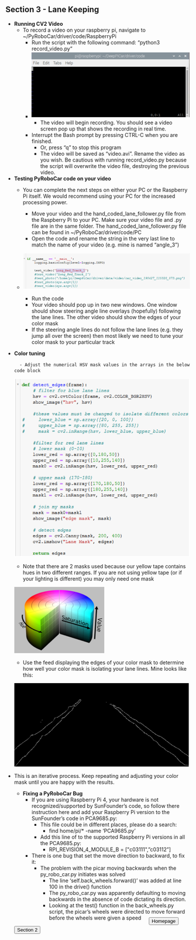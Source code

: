 
## Section 3 - Lane Keeping
  * **Running CV2 Video**
    - To record a video on your raspberry pi, navigate to ~/PyRoboCar/driver/code/RaspberryPi
      - Run the script with the following command: “python3 record_video.py”
      - ![](images/sec3image2.PNG)
        - The video will begin recording.  You should see a video screen pop up that shows the recording in real time.
      - Interrupt the Bash prompt by pressing CTRL-C when you are finished.
        - Or, press “q” to stop this program
        - The video will be saved as “video.avi”.  Rename the video as you wish.  Be cautious with running record_video.py because the script will overwrite the video file, destroying the previous video.
  * **Testing PyRoboCar code on your video**
    - You can complete the next steps on either your PC or the Raspberry Pi itself. We would recommend using your PC for the increased processing power. 
    
	    - Move your video and the hand_coded_lane_follower.py file from the Raspberry Pi to your PC. Make sure your video file and .py file are in the same folder. The hand_coded_lane_follower.py file can be found in ~/PyRoboCar/driver/code/PC
	    - Open the code and rename the string in the very last line to match the name 		of your video (e.g. mine is named “angle_3”)
    - ![](images/sec3image3.PNG)
	    - Run the code
      - Your video should pop up in two new windows.  One window should show steering angle line overlays (hopefully) following the lane lines.  The other video should show the edges of your color mask
      - If the steering angle lines do not follow the lane lines (e.g. they jump all over the screen) then most likely we need to tune your color mask to your particular track
- **Color tuning**

        - Adjust the numerical HSV mask values in the arrays in the below code block
        
  ![](images/sec3image4.PNG)
        
	- Note that there are 2 masks used because our yellow tape contains hues in two different ranges.  If you are not using yellow tape (or if your lighting is different) you may only need one mask
        
  ![](images/sec3image5.PNG)
        
	- Use the feed displaying the edges of your color mask to determine how well your color mask is isolating your lane lines.  Mine looks like this:
        
  ![](images/sec3image6.PNG)
      
- This is an iterative process. Keep repeating and adjusting your color mask until you are happy with the results. 
  * **Fixing a PyRoboCar Bug**
    - If you are using Raspberry Pi 4, your hardware is not recognized/supported by SunFounder’s code, so follow there instruction here and add your Raspberry Pi version to the SunFounder’s code in PCA9685.py:
      -  This file could be in different places, please do a search:
         - find home/pi/* -name ‘PCA9685.py’
       - Add this line of to the supported Raspberry Pi versions in all the PCA9685.py:
         - RPI_REVISION_4_MODULE_B = ["c03111",”c03112”]
    - There is one bug that set the move direction to backward, to fix it:
      - The problem with the picar moving backwards when the py_robo_car.py initiates was solved
        - The line ‘self.back_wheels.forward()’ was added at line 100 in the drive() function
        - The py_robo_car.py was apparently defaulting to moving backwards in the absence of code dictating its direction.
        - Looking at the test() function in the back_wheels.py script, the picar’s wheels were directed to move forward before the wheels were given a speed
  
  <style type="text/css">
#submit {
 background-color: #008080;
 padding: .5em;
 -moz-border-radius: 5px;
 -webkit-border-radius: 5px;
 border-radius: 6px;
 color: #fff;
 align: center;
 font-size: 20px;
 text-decoration: none;
 border: none;
}
#submit:hover {
 border: none;
 background: orange;
 box-shadow: 0px 0px 1px #777;
}
</style>

<form>
<input id='submit' type="BUTTON" value="Section 2" onclick="window.location.href='https://larguncw.github.io/PyRoboCar/pages/section_2'">
</form>

<form>
<input id='submit' style="position: relative; left: 368px; bottom: 45px;" type="BUTTON" value="Homepage" onclick="window.location.href='https://larguncw.github.io/PyRoboCar/'">
</form>

<form>
<input id='submit' style="position: relative; left: 750px; bottom: 93px;" type="BUTTON" value="Section 4" onclick="window.location.href='https://larguncw.github.io/PyRoboCar/pages/section_4'">
</form>
